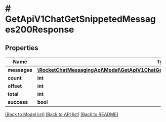 # # GetApiV1ChatGetSnippetedMessages200Response

## Properties

Name | Type | Description | Notes
------------ | ------------- | ------------- | -------------
**messages** | [**\RocketChatMessagingApi\Model\GetApiV1ChatGetSnippetedMessages200ResponseMessagesInner[]**](GetApiV1ChatGetSnippetedMessages200ResponseMessagesInner.md) |  | [optional]
**count** | **int** |  | [optional]
**offset** | **int** |  | [optional]
**total** | **int** |  | [optional]
**success** | **bool** |  | [optional]

[[Back to Model list]](../../README.md#models) [[Back to API list]](../../README.md#endpoints) [[Back to README]](../../README.md)
